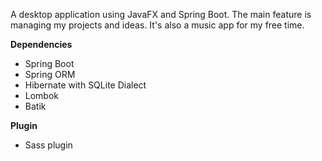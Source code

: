 A desktop application using JavaFX and Spring Boot. The main feature is
managing my projects and ideas. It's also a music app for my free time.

**Dependencies**

- Spring Boot
- Spring ORM
- Hibernate with SQLite Dialect
- Lombok
- Batik

**Plugin**

- Sass plugin

